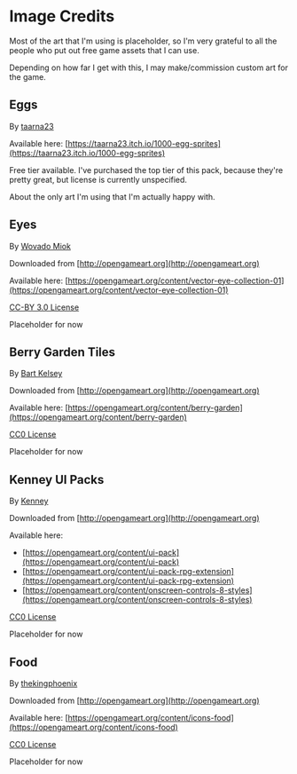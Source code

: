 # Image Credits

Most of the art that I'm using is placeholder, so I'm very grateful to all the people who put out free game assets that I can use.

Depending on how far I get with this, I may make/commission custom art for the game.

## Eggs

By [taarna23](https://taarna23.itch.io)

Available here: [https://taarna23.itch.io/1000-egg-sprites](https://taarna23.itch.io/1000-egg-sprites)

Free tier available. I've purchased the top tier of this pack, because they're pretty great, but license is currently unspecified.

About the only art I'm using that I'm actually happy with.


## Eyes

By [Wovado Miok](https://opengameart.org/users/wovado)

Downloaded from [http://opengameart.org](http://opengameart.org)

Available here: [https://opengameart.org/content/vector-eye-collection-01](https://opengameart.org/content/vector-eye-collection-01)

[CC-BY 3.0 License](https://creativecommons.org/licenses/by/3.0/)

Placeholder for now


## Berry Garden Tiles

By [Bart Kelsey](https://opengameart.org/users/bart)

Downloaded from [http://opengameart.org](http://opengameart.org)

Available here: [https://opengameart.org/content/berry-garden](https://opengameart.org/content/berry-garden)

[CC0 License](https://creativecommons.org/publicdomain/zero/1.0/)

Placeholder for now


## Kenney UI Packs

By [Kenney](https://www.kenney.nl/)

Downloaded from [http://opengameart.org](http://opengameart.org)

Available here:

* [https://opengameart.org/content/ui-pack](https://opengameart.org/content/ui-pack)
* [https://opengameart.org/content/ui-pack-rpg-extension](https://opengameart.org/content/ui-pack-rpg-extension)
* [https://opengameart.org/content/onscreen-controls-8-styles](https://opengameart.org/content/onscreen-controls-8-styles)

[CC0 License](https://creativecommons.org/publicdomain/zero/1.0/)

Placeholder for now


## Food

By [thekingphoenix](https://opengameart.org/users/thekingphoenix)

Downloaded from [http://opengameart.org](http://opengameart.org)

Available here: [https://opengameart.org/content/icons-food](https://opengameart.org/content/icons-food)

[CC0 License](https://creativecommons.org/publicdomain/zero/1.0/)

Placeholder for now